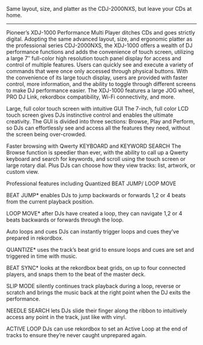 Same layout, size, and platter as the CDJ-2000NXS, but leave your CDs at home.

---

Pioneer’s XDJ-1000 Performance Multi Player ditches CDs and goes strictly digital. Adopting the same advanced layout, size, and ergonomic platter as the professional series CDJ-2000NXS, the XDJ-1000 offers a wealth of DJ performance functions and adds the convenience of touch screen, utilizing a large 7″ full-color high resolution touch panel display for access and control of multiple features. Users can quickly see and execute a variety of commands that were once only accessed through physical buttons. With the convenience of its large touch display, users are provided with faster control, more information, and the ability to toggle through different screens to make DJ performance easier. The XDJ-1000 features a large JOG wheel, PRO DJ Link, rekordbox compatibility, Wi-Fi connectivity, and more.

Large, full color touch screen with intuitive GUI
The 7-inch, full color LCD touch screen gives DJs instinctive control and enables the ultimate creativity. The GUI is divided into three sections: Browse, Play and Perform, so DJs can effortlessly see and access all the features they need, without the screen being over-crowded.

Faster browsing with Qwerty KEYBOARD and KEYWORD SEARCH
The Browse function is speedier than ever, with the ability to call up a Qwerty keyboard and search for keywords, and scroll using the touch screen or large rotary dial. Plus DJs can choose how they view tracks: list, artwork, or custom view.

Professional features including Quantized BEAT JUMP/ LOOP MOVE

BEAT JUMP*
enables DJs to jump backwards or forwards 1,2 or 4 beats from the current playback position.

LOOP MOVE*
after DJs have created a loop, they can navigate 1,2 or 4 beats backwards or forwards through the loop.

Auto loops and cues
DJs can instantly trigger loops and cues they’ve prepared in rekordbox.

QUANTIZE*
uses the track’s beat grid to ensure loops and cues are set and triggered in time with music.

BEAT SYNC*
looks at the rekordbox beat grids, on up to four connected players, and snaps them to the beat of the master deck.

SLIP MODE
silently continues track playback during a loop, reverse or scratch and brings the music back at the right point when the DJ exits the performance.

NEEDLE SEARCH
lets DJs slide their finger along the ribbon to intuitively access any point in the track, just like with vinyl.

ACTIVE LOOP
DJs can use rekordbox to set an Active Loop at the end of tracks to ensure they’re never caught unprepared again.
